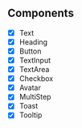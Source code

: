 ## Components

- [x] Text
- [x] Heading
- [x] Button
- [x] TextInput
- [x] TextArea
- [x] Checkbox
- [x] Avatar
- [x] MultiStep
- [x] Toast
- [x] Tooltip
